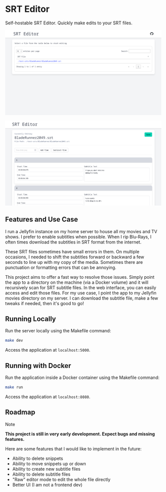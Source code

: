 # SRT Editor

Self-hostable SRT Editor. Quickly make edits to your SRT files.

![home](home.png)

![editor](editor.png)

## Features and Use Case

I run a Jellyfin instance on my home server to house all my movies and TV shows. I prefer to enable subtitles when possible. When I rip Blu-Rays, I often times download the subtitles in SRT format from the internet. 

These SRT files sometimes have small errors in them. On multiple occasions, I needed to shift the subtitles forward or backward a few seconds to line up with my copy of the media. Sometimes there are punctuation or formatting errors that can be annoying.

This project aims to offer a fast way to resolve those issues. Simply point the app to a directory on the machine (via a Docker volume) and it will recursively scan for SRT subtitle files. In the web interface, you can easily access and edit those files. For my use case, I point the app to my Jellyfin movies directory on my server. I can download the subtitle file, make a few tweaks if needed, then it's good to go!

## Running Locally

Run the server locally using the Makefile command:

```sh
make dev
```

Access the application at `localhost:5000`.

## Running with Docker

Run the application inside a Docker container using the Makefile command:

```sh
make run
```

Access the application at `localhost:8080`.

## Roadmap

> [!NOTE]
> **This project is still in very early development. Expect bugs and missing features.**

Here are some features that I would like to implement in the future:
- Ability to delete snippets
- Ability to move snippets up or down
- Ability to create new subtitle files
- Ability to delete subtitle files
- "Raw" editor mode to edit the whole file directly
- Better UI (I am not a frontend dev)
